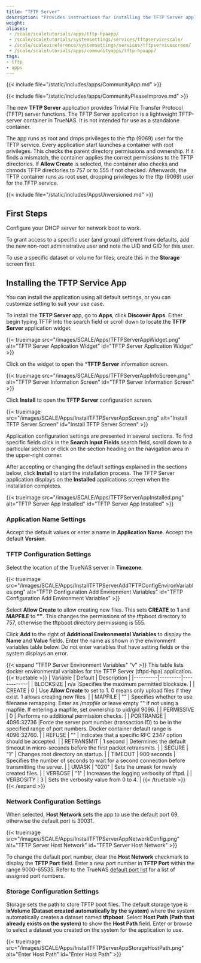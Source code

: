 ```yaml
---
title: "TFTP Server"
description: "Provides instructions for installing the TFTP Server application in TrueNAS." 
weight:
aliases:
 - /scale/scaletutorials/apps/tftp-hpaapp/
 - /scale/scaletutorials/systemsettings/services/tftpservicescale/
 - /scale/scaleuireference/systemsettings/services/tftpservicescreen/
 - /scale/scaletutorials/apps/communityapps/tftp-hpaapp/
tags:
- tftp
- apps
---
```


{{< include file="/static/includes/apps/CommunityApp.md" >}}

<!--Comment or remove the following line if your PR changes provide a complete, up-to-date, and working installation tutorial -->
{{< include file=\"/static/includes/apps/CommunityPleaseImprove.md\" >}}

The new **TFTP Server** application provides Trivial File Transfer Protocol (TFTP) server functions.
The TFTP Server application is a lightweight TFTP-server container in TrueNAS. It is not intended for use as a standalone container.

The app runs as root and drops privileges to the tftp (9069) user for the TFTP service.
Every application start launches a container with root privileges.
This checks the parent directory permissions and ownership.
If it finds a mismatch, the container applies the correct permissions to the TFTP directories.
If **Allow Create** is selected, the container also checks and chmods TFTP directories to 757 or to 555 if not checked.
Afterwards, the TFTP container runs as root user, dropping privileges to the tftp (9069) user for the TFTP service.

{{< include file="/static/includes/AppsUnversioned.md" >}}

## First Steps

Configure your DHCP server for network boot to work.

To grant access to a specific user (and group) different from defaults, add the new non-root administrative user and note the UID and GID for this user.

To use a specific dataset or volume for files, create this in the **Storage** screen first.

## Installing the TFTP Service App

You can install the application using all default settings, or you can customize setting to suit your use case.

To install the **TFTP Server** app, go to **Apps**, click **Discover Apps**. Either begin typing TFTP into the search field or scroll down to locate the **TFTP Server** application widget.

{{< trueimage src="/images/SCALE/Apps/TFTPServerAppWidget.png" alt="TFTP Server Application Widget" id="TFTP Server Application Widget" >}}

Click on the widget to open the ***TFTP Server** information screen.

{{< trueimage src="/images/SCALE/Apps/TFTPServerAppInfoScreen.png" alt="TFTP Server Information Screen" id="TFTP Server Information Screen" >}}

Click **Install** to open the **TFTP Server** configuration screen.

{{< trueimage src="/images/SCALE/Apps/InstallTFTPServerAppScreen.png" alt="Install TFTP Server Screen" id="Install TFTP Server Screen" >}}

Application configuration settings are presented in several sections.
To find specific fields click in the **Search Input Fields** search field, scroll down to a particular section or click on the section heading on the navigation area in the upper-right corner.

After accepting or changing the default settings explained in the sections below, click **Install** to start the installation process.
The TFTP Server application displays on the **Installed** applications screen when the installation completes.

{{< trueimage src="/images/SCALE/Apps/TFTPServerAppInstalled.png" alt="TFTP Server App Installed" id="TFTP Server App Installed" >}}

### Application Name Settings
Accept the default values or enter a name in **Application Name**.
Accept the default **Version**.

### TFTP Configuration Settings
Select the location of the TrueNAS server in **Timezone**.

{{< trueimage src="/images/SCALE/Apps/InstallTFTPServerAddTFTPConfigEnvironVariables.png" alt="TFTP Configuration Add Environment Variables" id="TFTP Configuration Add Environment Variables" >}}

Select **Allow Create** to allow creating new files. This sets **CREATE** to **1** and **MAPFILE** to **""**. This changes the permissions of the tftpboot directory to 757, otherwise the tftpboot directory permissiong is 555.

Click **Add** to the right of **Additional Environmental Variables** to display the **Name** and **Value** fields.
Enter the name as shown in the environment variables table below. Do not enter variables that have setting fields or the system displays an error.

{{< expand "TFTP Server Environment Variables" "v" >}}
This table lists docker environmental variables for the TFTP Server (tftpd-hpa) application.
{{< truetable >}}
| Variable | Default | Description |
|----------|---------|-------------|
| BLOCKSIZE | n/a |Specifies the maximum permitted blocksize. |
| CREATE | 0 | Use **Allow Create** to set to 1. 0 means only upload files if they exist. 1 allows creating new files. |
| MAPFILE | "" | Specifies whether to use filename remapping. Enter as /*mapfile* or leave empty "" if not using a mapfile. If entering a mapfile, set ownership to uid/gid 9096. |
| PERMISSIVE | 0 | Performs no additional permission checks. |
| PORTRANGE | 4096:32736 |Force the server port number (transaction ID) to be in the specified range of port numbers. Docker container default range is 4096:32760. |
| REFUSE | "" | Indicates that a specific RFC 2347 option should be accepted. |
| RETRANSMIT | 1 second | Determines the default timeout in micro-seconds before the first packet retransmits. |
| SECURE | "1" | Changes root directory on startup. |
| TIMEOUT | 900 seconds | Specifies the number of seconds to wait for a second connection before transmitting the server. |
| UMASK | "020" | Sets the umask for newly created files. |
| VERBOSE | "1" | Increases the logging verbosity of tftpd. |
| VERBOSITY | 3 | Sets the verbosity value from 0 to 4. |
{{< /truetable >}}
{{< /expand >}}

### Network Configuration Settings

When selected, **Host Network** sets the app to use the default port 69, otherwise the default port is 30031.

{{< trueimage src="/images/SCALE/Apps/InstallTFTPServerAppNetworkConfig.png" alt="TFTP Server Host Network" id="TFTP Server Host Network" >}}

To change the default port number, clear the **Host Network** checkmark to display the **TFTP Port** field.
Enter a new port number in **TFTP Port** within the range 9000-65535.
Refer to the TrueNAS [default port list](https://www.truenas.com/docs/references/defaultports/) for a list of assigned port numbers.

### Storage Configuration Settings

Storage sets the path to store TFTP boot files.
The default storage type is **ixVolume (Dataset created automatically by the system)** where the system automatically creates a dataset named **tftpboot**.
Select **Host Path (Path that already exists on the system)** to show the **Host Path** field.
Enter or browse to select a dataset you created on the system for the application to use.

{{< trueimage src="/images/SCALE/Apps/InstallTFTPServerAppStorageHostPath.png" alt="Enter Host Path" id="Enter Host Path" >}}
